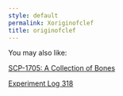 ```yaml
---
style: default
permalink: Xoriginofclef
title: originofclef
---
```

You may also like:

[SCP-1705: A Collection of Bones](http://scp-wiki.net/scp-1705)

[Experiment Log 318](http://scp-wiki.net/experiment-log-318)
